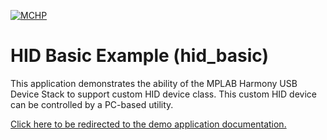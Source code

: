 

[![MCHP](https://www.microchip.com/ResourcePackages/Microchip/assets/dist/images/logo.png)](https://www.microchip.com)

# HID Basic Example (hid_basic)

This application demonstrates the ability of the MPLAB Harmony USB Device Stack to support custom HID device class. This custom HID device can be controlled by a PC-based utility. 

[Click here to be redirected to the demo application documentation.](https://onlinedocs.microchip.com/v2/keyword-lookup?keyword=USB_APPS_DEVICE_HID_BASIC_EXAMPLE&redirect=true)
